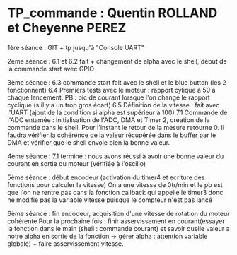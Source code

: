 # TP_commande : Quentin ROLLAND et Cheyenne PEREZ 

1ère séance : GIT + tp jusqu'à "Console UART"

2ème séance : 6.1 et 6.2 fait + changement de alpha avec le shell, début de la commande start avec GPIO

3ème séance : 6.3 commande start fait avec le shell et le blue button (les 2 fonctionnent)
	6.4 Premiers tests avec le moteur : rapport cylique à 50 à chaque lancement. PB : pic de courant lorsque 
	l'on change le rapport cyclique (s'il y a un trop gros écart)
	6.5 Définition de la vitesse : fait avec l'UART (ajout de la condition si alpha est supérieur à 100)
	7.1 Commande de l'ADC entamée : initialisation de l'ADC, DMA et Timer 2, création de la commande dans 
	le shell. Pour l'instant le retour de la mesure retourne 0. Il faudra vérifier la cohérence de la valeur
	récupérée dans le buffer par le DMA et vérifier que le shell envoie bien la bonne valeur.

4ème séance : 7.1 terminé : nous avons réussi à avoir une bonne valeur du courant en sortie du moteur (vérifiée 
	à l'oscillo) 

5ème séance : début encodeur (activation du timer4 et ecriture des fonctions pour calculer la vitesse) 
	On a une vitesse de 0tr/min et le pb est que l'on ne rentre pas dans la fonction callback qui appelle 
	le timer3 donc ne modifie pas la variable vitesse puisque le compteur n'est pas lancé

6ème séance : fin encodeur, acquisition d'une vitesse de rotation du moteur cohérente 
	Pour la prochaine fois : finir asservissement en courant(essayer la fonction dans le main (shell : commande
	courant) et savoir quelle valeur a notre alpha en sortie de la fonction -> gérer alpha : attention 
	variable globale) + faire asservissement vitesse.

